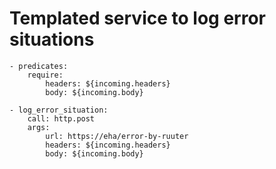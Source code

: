 # Templated service to log error situations

```
- predicates:
    require:
        headers: ${incoming.headers}
        body: ${incoming.body}

- log_error_situation:
    call: http.post
    args:
        url: https://eha/error-by-ruuter
        headers: ${incoming.headers}
        body: ${incoming.body}
```